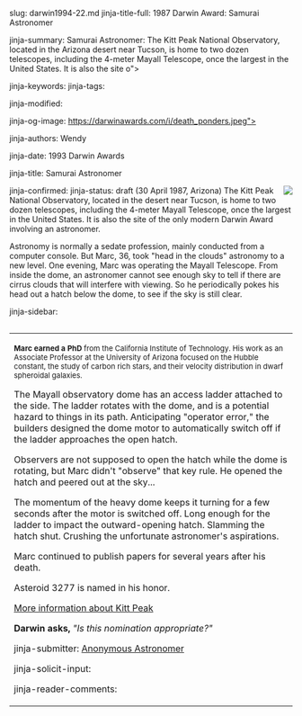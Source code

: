 slug: darwin1994-22.md
jinja-title-full: 1987 Darwin Award: Samurai Astronomer

jinja-summary: Samurai Astronomer: The Kitt Peak National Observatory, located in the Arizona desert near Tucson, is home to two dozen telescopes, including the 4-meter Mayall Telescope, once the largest in the United States. It is also the site o">

jinja-keywords:
jinja-tags:

jinja-modified:

jinja-og-image: https://darwinawards.com/i/death_ponders.jpeg">

jinja-authors: Wendy

jinja-date: 1993 Darwin Awards


jinja-title: Samurai Astronomer


jinja-confirmed:
jinja-status: draft
<A href="http://www.sao.ru/hq/komarov/tel/13" target="_top"><IMG
src="/i/darwin1994-22.jpg" align="right" border="0"></A>(30 April 1987,
Arizona) The Kitt Peak National Observatory, located in the desert near
Tucson, is home to two dozen telescopes, including the 4-meter Mayall
Telescope, once the largest in the United States. It is also the site of
the only modern
Darwin Award involving an astronomer.

Astronomy is normally a sedate profession, mainly conducted from a computer
console. But Marc, 36, took "head in the clouds" astronomy to a new level.
One evening, Marc was operating the Mayall Telescope. From inside the
dome, an astronomer cannot see enough sky to tell if there are cirrus
clouds that will interfere with viewing. So he periodically pokes his head
out a hatch below the dome, to see if the sky is still clear.

jinja-sidebar: <TABLE width="100" border="0" align="right" cellspacing="3" cellpadding="6" background="/i/bgtable.gif">
<TR>
<TD>

<P align="left"><FONT size="-1"><B>Marc earned a PhD</B> from the
California Institute of Technology. His work as an Associate
Professor at the University of Arizona focused on the Hubble
constant, the study of carbon rich stars, and their velocity
distribution in dwarf spheroidal galaxies.</FONT></P>


The Mayall observatory dome has an access ladder attached to the side.	The
ladder rotates with the dome, and is a potential hazard to things in its
path. Anticipating "operator error," the builders designed the dome motor
to automatically switch off if the ladder approaches the open hatch.

Observers are not supposed to open the hatch while the dome is rotating,
but Marc didn't "observe" that key rule. He opened the hatch and peered
out at the sky...

The momentum of the heavy dome keeps it turning for a few seconds after the
motor is switched off.	Long enough for the ladder to impact the
outward-opening hatch.	Slamming the hatch shut. Crushing the unfortunate
astronomer's aspirations.

Marc continued to publish papers for several years after his death.

Asteroid 3277 is named in his honor. <!-- Marc Aaronson -->

<A href="http://en.wikipedia.org/wiki/Kitt_Peak" target="_top">More information about Kitt Peak</A>

<B>Darwin asks, </B><I>"Is this nomination appropriate?"</I>
<P align=center>
<!--#include virtual="/inc/votebar_viewvoteonly" -->

jinja-submitter: <A HREF="mailto:REMOVE-">Anonymous Astronomer</A>

jinja-solicit-input:

jinja-reader-comments:



<!--#include file=nav_1994.html -->


